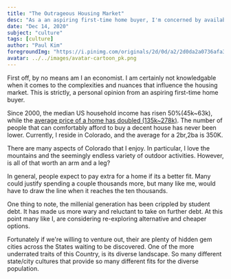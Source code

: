 ```yaml
---
title: "The Outrageous Housing Market"
desc: "As a an aspiring first-time home buyer, I'm concerned by availability of affordable homes."
date: "Dec 14, 2020"
subject: "culture"
tags: [culture]
author: "Paul Kim"
foregroundImg: "https://i.pinimg.com/originals/2d/0d/a2/2d0da2a0736afa3ecf51169c9072efd5.jpg"
avatar: ../../images/avatar-cartoon_pk.png
---
```


First off, by no means am I an economist.  I am certainly not knowledgable when it comes to the complexities and nuances that influence the housing market.  This is strictly, a personal opinion from an aspiring first-time home buyer.

Since 2000, the median US household income has risen 50%(45k~63k), while the [average price of a home has doubled (135k~278k)](https://dqydj.com/historical-home-prices/).  The number of people that can comfortably afford to buy a decent house has never been lower.  Currently, I reside in Colorado, and the average for a 2br,2ba is 350K.

There are many aspects of Colorado that I enjoy. In particular, I love the mountains and the seemingly endless variety of outdoor activities.  However, is all of that worth an arm and a leg?

In general, people expect to pay extra for a home if its a better fit.  Many could justify spending a couple thousands more, but many like me, would have to draw the line when it reaches the ten thousands.

One thing to note, the millenial generation has been crippled by student debt.  It has made us more wary and reluctant to take on further debt.  At this point many like I, are considering  re-exploring alternative and cheaper options.  

Fortunately if we're willing to venture out, their are plenty of hidden gem cities across the States waiting to be discovered.  One of the more underrated traits of this Country, is its diverse landscape.   So many different state/city cultures that provide so many different fits for the diverse population.

